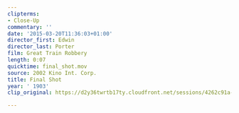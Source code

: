 ```yaml
---
clipterms:
- Close-Up
commentary: ''
date: '2015-03-20T11:36:03+01:00'
director_first: Edwin
director_last: Porter
film: Great Train Robbery
length: 0:07
quicktime: final_shot.mov
source: 2002 Kino Int. Corp.
title: Final Shot
year: ' 1903'
clip_original: https://d2y36twrtb17ty.cloudfront.net/sessions/4262c91a-f40b-4bea-a91b-ae31015cbc3a/4e33c42a-2169-49f0-a61b-ae31015cbc42-ee861a97-4420-4f2d-8971-ae31015cd745.mp4

---
```

